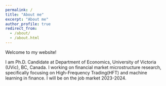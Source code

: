 ```yaml
---
permalink: /
title: "About me"
excerpt: "About me"
author_profile: true
redirect_from: 
  - /about/
  - /about.html
---
```


Welcome to my website!

I am Ph.D. Candidate at Department of Economics, University of Victoria (UVic), BC, Canada. I working on financial market microstructure research, specifically focusing on High-Frequency Trading(HFT) and machine learning in finance. 
I will be on the job market 2023-2024.

